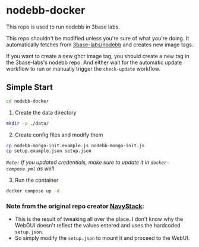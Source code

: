# nodebb-docker

This repo is used to run nodebb in 3base labs. 

This repo shouldn't be modified unless you're sure of what you're doing. 
It automatically fetches from [3base-labs/nodebb](https://github.com/3base-labs/nodebb)
and creates new image tags.

If you want to create a new ghcr image tag, you should create a new tag in the 3base-labs's
nodebb repo. And either wait for the automatic update workflow to run or manually trigger the 
`check-update` workflow.

## Simple Start

```bash
cd nodebb-docker
```

1. Create the data directory
```bash
mkdir -p ./data/
```

2. Create config files and modify them
```bash
cp nodebb-mongo-init.example.js nodebb-mongo-init.js
cp setup.example.json setup.json
```
_`Note:` If you updated credentials, make sure to update it in `docker-compose.yml` as well_

3. Run the container
```bash
docker compose up -d
```


### Note from the original repo creator [NavyStack](https://github.com/NavyStack/nodebb-docker):

- This is the result of tweaking all over the place. I don't know why the WebGUI 
doesn't reflect the values entered and uses the hardcoded `setup.json`.
- So simply modify the `setup.json` to mount it and proceed to the WebUI.

